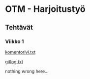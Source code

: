 # OTM - Harjoitustyö
## Tehtävät
### Viikko 1
[komentorivi.txt](https://github.com/haxrober/otm-harjoitustyo/blob/master/laskarit/viikko1/komentorivi.txt)

[gitlog.txt](https://github.com/haxrober/otm-harjoitustyo/blob/master/laskarit/viikko1/gitlog.txt)

nothing wrong here... 
